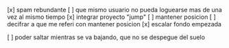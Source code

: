 [x] spam rebundante
[ ] que mismo usuario no pueda loguearse mas de una vez al mismo tiempo
[x] integrar proyecto "jump" 
[ ] mantener posicion
  [ ] decifrar a que me referi con mantener posicion
[x] escalar fondo empezada

[ ] poder saltar mientras se va bajando, que no se despegue del suelo
